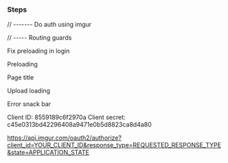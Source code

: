 ### Steps

// ------- Do auth using imgur

// ----- Routing guards

Fix preloading in login

Preloading

Page title

Upload loading

Error snack bar




Client ID:
8559189c6f2970a
Client secret:
c45e0313bd42296408a9471e0b5d8823ca8d4a80



https://api.imgur.com/oauth2/authorize?client_id=YOUR_CLIENT_ID&response_type=REQUESTED_RESPONSE_TYPE&state=APPLICATION_STATE

